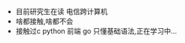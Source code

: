 <!---
- 👋 Hi, I’m @guogander
- 👀 I’m interested in ...
- 🌱 I’m currently learning ...
- 💞️ I’m looking to collaborate on ...
- 📫 How to reach me ...
--->

<!---
guogander/guogander is a ✨ special ✨ repository because its `README.md` (this file) appears on your GitHub profile.
You can click the Preview link to take a look at your changes.
--->
- 目前研究生在读 电信跨计算机
- 啥都接触,啥都不会
- 接触过c python 前端 go 只懂基础语法,正在学习中...
